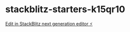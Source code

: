 # stackblitz-starters-k15qr10

[Edit in StackBlitz next generation editor ⚡️](https://stackblitz.com/~/github.com/zainkhan-123/stackblitz-starters-k15qr10)